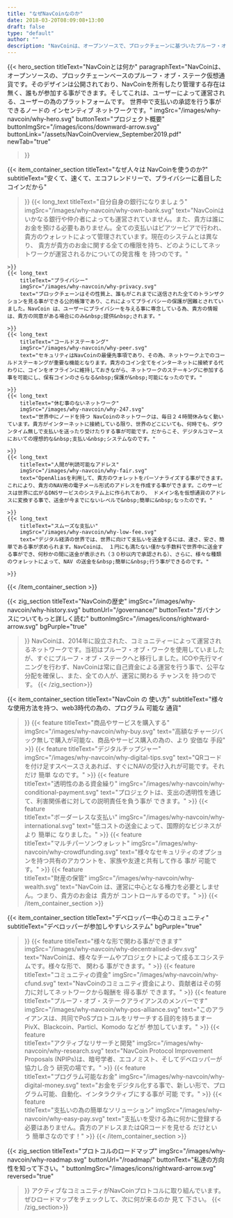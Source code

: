 ```yaml
---
title: "なぜNavCoinなのか"
date: 2018-03-20T08:09:08+13:00
draft: false
type: "default"
author: ""
description: "NavCoinは、オープンソースで、ブロックチェーンに基づいたプルーフ・オブ・ステークの仮想通貨です。そして、ユーザーによって運営される、ユーザーの為のプラットフォームです。"
---
```

{{< hero_section
titleText="NavCoinとは何か"
paragraphText="NavCoinは、オープンソースの、プロックチェーンベースのプルーフ・オブ・ステーク仮想通貨です。そのデザインは公開されており、NavCoinを所有したり管理する存在は無く、誰もが参加する事ができます。そしてこれは、ユーザーによって運営される、ユーザーの為のプラットフォームです。 世界中で支払いの承認を行う事ができるノードの&nbsp;インセンティブ&nbsp;ネットワークです。"
imgSrc="/images/why-navcoin/why-hero.svg"
buttonText="プロジェクト概要"
buttonImgSrc="/images/icons/downward-arrow.svg"
buttonLink="/assets/NavCoinOverview_September2019.pdf"
newTab="true"
>}}

{{< item_container_section
    titleText="なぜ人々は&nbsp;NavCoinを使うのか?"
    subtitleText="安くて、速くて、エコフレンドリーで、プライバシーに着目したコインだから"
>}}
    {{< long_text
        titleText="自分自身の銀行になりましょう"
        imgSrc="/images/why-navcoin/why-own-bank.svg"
        text="NavCoinはいかなる銀行や仲介者によっても運営されていません。また、貴方は誰にお金を預ける必要もありません。全ての支払いはピアツーピアで行われ、貴方のウォレットによって管理されています。現在のシステムとは異なり、 貴方が貴方のお金に関する全ての権限を持ち、どのようにしてネットワークが運営されるかについての発言権&nbsp;を&nbsp;持つのです。"

    >}}
    {{< long_text
        titleText="プライバシー"
        imgSrc="/images/why-navcoin/why-privacy.svg"
        text="ブロックチェーンはその性質上、誰もがこれまでに送信された全てのトランザクションを見る事ができる公的帳簿であり、これによってプライバシーの保護が困難とされていました。NavCoin は、ユーザーにプライバシーを与える事に専念している為、貴方の情報は、貴方の同意がある場合にのみ&nbsp;提供&nbsp;されます。"

    >}}
    {{< long_text
        titleText="コールドステーキング"
        imgSrc="/images/why-navcoin/why-peer.svg"
        text="セキュリティはNavCoinの最優先事項であり、その為、ネットワーク上でのコールドステーキングが重要な機能となります。貴方のコイン全てをインターネットに接続する代わりに、コインをオフラインに維持しておきながら、ネットワークのステーキングに参加する事を可能にし、保有コインのさらなる&nbsp;保護が&nbsp;可能になったのです。"

    >}}
    {{< long_text
        titleText="休む事のないネットワーク"
        imgSrc="/images/why-navcoin/why-247.svg"
        text="世界中にノードを持つ NavCoinのネットワークは、毎日２４時間休みなく動いています。貴方がインターネットに接続している限り、世界のどこにいても、何時でも、ダウンタイム無しで支払いを送ったり受けたりする事が可能です。だからこそ、デジタルコマースにおいての理想的な&nbsp;支払い&nbsp;システムなのです。"

    >}}
    {{< long_text
        titleText="人間が判読可能なアドレス"
        imgSrc="/images/why-navcoin/why-fair.svg"
        text="OpenAliasを利用して、貴方のウォレットをパーソナライズする事ができます。これにより、貴方のNAV用の電子メール形式のアドレスを作成する事ができます。このサービスは世界に広がるDNSサービスのシステム上に作られており、 ドメイン名を仮想通貨のアドレスに変換する事で、送金が今までにないレベルで&nbsp;簡単に&nbsp;なったのです。"

    >}}
    {{< long_text
        titleText="スムーズな支払い"
        imgSrc="/images/why-navcoin/why-low-fee.svg"
        text="デジタル経済の世界では、世界に向けて支払いを送金するには、速さ、安さ、簡単である事が求められます。NavCoinは、 １円にも満たない僅かな手数料で世界中に送金する事ができ、何秒かの間に送金が表示され（３０秒以内で承認される）、さらに、様々な種類のウォレットによって、NAV の送金を&nbsp;簡単に&nbsp;行う事ができるのです。"

    >}}
{{< /item_container_section >}}

{{< zig_section
  titleText="NavCoinの歴史"
  imgSrc="/images/why-navcoin/why-history.svg"
  buttonUrl="/governance/"
  buttonText="ガバナンスについてもっと詳しく読む"
  buttonImgSrc="/images/icons/rightward-arrow.svg"
  bgPurple="true"
>}}
NavCoinは、2014年に設立された、コミュニティーによって運営されるネットワークです。当初はプルーフ・オブ・ワークを使用していましたが、すぐにプルーフ・オブ・ステークへと移行しました。ICOや先行マイニングを行わず、NavCoinは常に自己資金による運営を行う事で、公平な分配を確保し、また、全ての人が、運営に関わる&nbsp;チャンスを&nbsp;持つのです。
{{< /zig_section>}}

{{< item_container_section
    titleText="NavCoin の&nbsp;使い方"
    subtitleText="様々な使用方法を持つ、web3時代の為の、プログラム&nbsp;可能な&nbsp;通貨"
>}}
    {{< feature
        titleText="商品やサービスを購入する"
        imgSrc="/images/why-navcoin/why-buy.svg"
        text="高額なチャージバック無しで購入が可能な、商品やサービス購入の為の、より&nbsp;安価な&nbsp;手段"
    >}}
    {{< feature
        titleText="デジタルチップジャー"
        imgSrc="/images/why-navcoin/why-digital-tips.svg"
        text="QRコードを付け足すスペースさえあれば、すぐにNAVの受け入れが可能です。それだけ&nbsp;簡単&nbsp;なのです。"
    >}}
    {{< feature                 
        titleText="透明性のある資金繰り"
        imgSrc="/images/why-navcoin/why-conditional-payment.svg"
        text="プロジェクトは、支出の透明性を通じて、利害関係者に対しての説明責任を負う事が&nbsp;できます。"
    >}}
    {{< feature                 
        titleText="ボーダーレスな支払い"
        imgSrc="/images/why-navcoin/why-international.svg"
        text="低コストの送金によって、国際的なビジネスがより&nbsp;簡単に&nbsp;なりました。"
    >}}
    {{< feature                 
        titleText="マルチパーソンウォレット"
        imgSrc="/images/why-navcoin/why-crowdfunding.svg"
        text="様々なセキュリティのオプションを持つ共有のアカウントを、家族や友達と共有して作る&nbsp;事が&nbsp;可能です。"
    >}}
    {{< feature                 
        titleText="財産の保管"
        imgSrc="/images/why-navcoin/why-wealth.svg"
        text="NavCoin は、運営に中心となる権力を必要としません。つまり、貴方のお金は &nbsp;貴方が&nbsp;コントロールするのです。"
    >}}
{{< /item_container_section >}}


{{< item_container_section
    titleText="デベロッパー中心のコミュニティ"
    subtitleText="デベロッパーが参加しやすいシステム"
    bgPurple="true"
>}}
    {{< feature
        titleText="様々な形で関わる事ができます"
        imgSrc="/images/why-navcoin/why-decentralised-dev.svg"
        text="NavCoinは、様々なチームやプロジェクトによって成るエコシステムです。様々な形で、&nbsp;関わる&nbsp;事ができます。"
    >}}
    {{< feature
        titleText="コミュニティの資金"
        imgSrc="/images/why-navcoin/why-cfund.svg"
        text="NavCoinのコミュニティ資金により、貢献者はその努力に対してネットワークから報酬を&nbsp;得る事が&nbsp;できます。"
    >}}
    {{< feature                 
        titleText="プルーフ・オブ・ステークアライアンスのメンバーです"
        imgSrc="/images/why-navcoin/why-pos-alliance.svg"
        text="このアライアンスは、共同でPoSプロトコルをリサーチする目的を持ちますーPivX、Blackcoin、Particl、Komodo&nbsp;などが&nbsp;参加しています。"
    >}}
    {{< feature                 
        titleText="アクティブなリサーチと開発"
        imgSrc="/images/why-navcoin/why-research.svg"
        text="NavCoin Protocol Improvement Proposals (NPIPs)は、暗号学者、エコノミスト、そしてデベロッパーが協力し合う&nbsp;研究の場です。"
    >}}
    {{< feature                 
        titleText="プログラム可能なお金"
        imgSrc="/images/why-navcoin/why-digital-money.svg"
        text="お金をデジタル化する事で、新しい形で、プログラム可能、自動化、インタラクティブにする事が&nbsp;可能&nbsp;です。"
    >}}
    {{< feature                 
        titleText="支払いの為の簡単なソリューション"
        imgSrc="/images/why-navcoin/why-easy-pay.svg"
        text="支払いを受ける為に何かに登録する必要はありません。貴方のアドレスまたはQRコードを見せる&nbsp;だけという&nbsp;簡単さなのです！"
    >}}
{{< /item_container_section >}}

{{< zig_section
titleText="プロトコルのロードマップ"
imgSrc="/images/why-navcoin/why-roadmap.svg"
buttonUrl="/roadmap/"
buttonText="私達の方向性を知って下さい。"
buttonImgSrc="/images/icons/rightward-arrow.svg"
reversed="true"
>}}
アクティブなコミュニティがNavCoinプロトコルに取り組んでいます。ぜひロードマップをチェックして、次に何が来るのか&nbsp;見て&nbsp;下さい。
{{< /zig_section>}}
